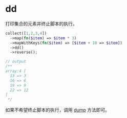 # dd

打印集合的元素并终止脚本的执行。

```php
collect([1,2,3,4])
  ->map(fn($item) => $item * 3)
  ->mapWithKeys(fn($item) => [$item + 10 => $item])
  ->dd()
  ->reverse();

// output
/**
array:4 [
  13 => 3
  16 => 6
  19 => 9
  22 => 12
]
 */
```

如果不希望终止脚本的执行，调用 [dump](/collections/dump.md) 方法即可。
